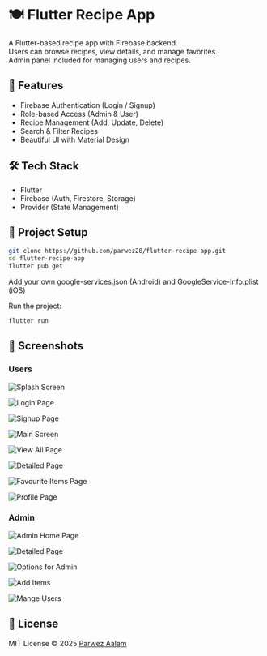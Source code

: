 # 🍽️ Flutter Recipe App

A Flutter-based recipe app with Firebase backend.  
Users can browse recipes, view details, and manage favorites.  
Admin panel included for managing users and recipes.

## 🚀 Features
- Firebase Authentication (Login / Signup)
- Role-based Access (Admin & User)
- Recipe Management (Add, Update, Delete)
- Search & Filter Recipes
- Beautiful UI with Material Design

## 🛠️ Tech Stack
- Flutter
- Firebase (Auth, Firestore, Storage)
- Provider (State Management)

## 📂 Project Setup
```bash
git clone https://github.com/parwez28/flutter-recipe-app.git
cd flutter-recipe-app
flutter pub get
```

Add your own google-services.json (Android) and GoogleService-Info.plist (iOS)

Run the project:
```bash
flutter run
```


## 📸 Screenshots

### Users

![Splash Screen](image-3.png)

![Login Page](image.png)

![Signup Page](image-1.png)

![Main Screen](image-2.png)

![View All Page](image-4.png)

![Detailed Page](image-5.png)

![Favourite Items Page](image-6.png)

![Profile Page](image-7.png)

### Admin

![Admin Home Page](image-8.png)

![Detailed Page](image-10.png)

![Options for Admin](image-9.png)

![Add Items](image-11.png)

![Mange Users](image-12.png)

## 📜 License
MIT License © 2025 [Parwez Aalam](https://github.com/parwez28)





